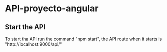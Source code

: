 # API-proyecto-angular
 
## Start the API

To start tha API run the command "npm start", the API route when it starts is "http://localhost:9000/api/"
